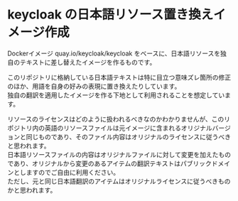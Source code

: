 # keycloak の日本語リソース置き換えイメージ作成

Dockerイメージ quay.io/keycloak/keycloak をベースに、日本語リソースを独自のテキストに差し替えたイメージを作るものです。  

このリポジトリに格納している日本語テキストは特に目立つ意味ズレ箇所の修正のほか、用語を自身の好みの表現に置き換えたりしています。  
独自の翻訳を適用したイメージを作る下地として利用されることを想定しています。  

リソースのライセンスはどのように扱われるべきなのかわかりませんが、このリポジトリ内の英語のリソースファイルは元イメージに含まれるオリジナルバージョンと同じものであり、そのファイル内容はオリジナルのライセンスに従うべきと思われます。  
日本語リソースファイルの内容はオリジナルファイルに対して変更を加えたものであり、オリジナルから変更のあるアイテムの翻訳テキストはパブリックドメインとしますのでご自由に利用ください。  
ただし、元と同じ日本語翻訳のアイテムはオリジナルライセンスに従うべきものかと思われます。  
